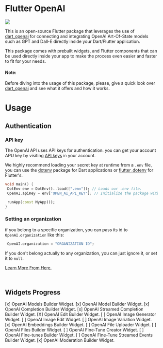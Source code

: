 # Flutter OpenAI

<img src="https://imgur.com/boyievv.png" />

This is an open-source Flutter package that leverages the use of [dart_openai](https://www.pub.dev/packages/dart_openai) for connecting and integrating OpenAI Art-Of-State models such as GPT and Dall-E directly inside your Dart/Flutter application.

This package comes with prebuilt widgets, and Flutter components that can be used directly inside your app to make the process even easier and faster to fit for your needs.

#### Note:

Before diving into the usage of this package, please, give a quick look over [dart_openai](https://www.pub.dev/packages/dart_openai) and see what it offers and how it works.

# Usage

## Authentication

### API key

The OpenAI API uses API keys for authentication. you can get your account APU key by visiting [API keys](https://platform.openai.com/account/api-keys) in your account.

We highly recommend loading your secret key at runtime from a `.env` file, you can use the [dotenv](https://pub.dev/packages/dotenv) package for Dart applications or [flutter_dotenv](https://pub.dev/packages/flutter_dotenv) for Flutter's.

```dart
void main() {
 DotEnv env = DotEnv()..load([".env"]); // Loads our .env file.
 OpenAI.apiKey = env['OPEN_AI_API_KEY']; // Initialize the package with that API key

 runApp(const MyApp());
}
```

### Setting an organization

if you belong to a specific organization, you can pass its id to `OpenAI.organization` like this:

```dart
 OpenAI.organization = "ORGANIZATION ID";
```

If you don't belong actually to any organization, you can just ignore it, or set it to `null`.

[Learn More From Here.](https://platform.openai.com/docs/api-reference/authentication)

</br>

## Widgets Progress

[x] OpenAI Models Builder Widget.
[x] OpenAI Model Builder Widget.
[x] OpenAI Completion Builder Widget.
[x] OpenAI Streamed Completion Builder Widget.
[X] OpenAI Edit Builder Widget.
[ ] OpenAI Image Generator Widget.
[ ] OpenAI Image Edit Widget.
[ ] OpenAI Image Variation Widget.
[x] OpenAI Embeddings Builder Widget.
[ ] OpenAI File Uploader Widget.
[ ] OpenAI Files Builder Widget.
[ ] OpenAI Fine-Tune Creator Widget.
[ ] OpenAI Fine-tunes Builder Widget.
[ ] OpenAI Fine-Tune Streamed Events Builder Widget.
[x] OpenAI Moderation Builder Widget.
